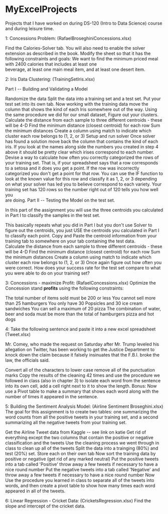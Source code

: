 # MyExcelProjects
Projects that I have worked on during DS-120 (Intro to Data Science) course and during leisure time.



1: Concessions Problem: (RafaelBroseghiniConcessions.xlsx)

  Find the Calories-Solver tab. You will also need to enable the solver extension as described in the book. Modify the sheet so that it   has the following constraints and goals: We want to find the minimum priced meal with 2400 calories that includes at least one     
  beverage, at least one main meal item, and at least one desert item.

2: Iris Data Clustering: (TrainingSetIris.xlsx)

  Part I -- Building and Validating a Model

  Randomize the data
  Split the data into a training set and a test set.  Put your test set into its own tab.
  Now working with the training data move the column that shows the kind of each Iris somewhere out of the way.
  Using the same procedure we did for our small dataset, Figure out your clusters.
  Calculate the distance from each sample to three different centroids - these will be 4-D
  Find the minimum distance (closest centroid) for each row
  Sum the minimum distances
  Create a column using match to indicate which cluster each row belongs to (1, 2, or 3)
  Setup and run solver
  Once solver has found a solution move back the column that contains the kind of each iris.  If you look at the names along side the     numbers you created in step 4 above it should be pretty clear which irises correspond to each number.
  Devise a way to calculate how often you correctly categorized the rows of your training set.  That is, if your spreadsheet says that a    row corresponds to a setosa and it does you get a point.  If the row was incorrectly categorized you don't get a point for that row.    You can use the IF function to look at the known value for this row and classify it as 1, 2, or 3 depending on what your solver has     led you to believe correspond to each variety.  Your training set has 120 rows so the number right out of 120 tells you how well you   
  are doing.
Part II -- Testing the Model on the test set.

  In this part of the assignment you will use the three centroids you calculated in Part I to classify the samples in the test set.

  This basically repeats what you did in Part I but you don't use Solver to figure out the centroids, you just USE the centroids you        calculated in Part I to classify each point.
  Copy and Paste the centroid information from your training tab to somewhere on your tab containing the test data.  
  Calculate the distance from each sample to three different centroids - these will be 4-D
  Find the minimum distance (closest centroid) for each row
  Sum the minimum distances
  Create a column using match to indicate which cluster each row belongs to (1, 2, or 3)
  Once again figure out how often you were correct.  How does your success rate for the test set compare to what you were able to do on   your training set?
  
3: Concessions - maximize Profit: (RafaelConcessions.xlsx)
Optimize the Concession stand **profits** using the following constraints:

The total number of items sold must be 200 or less
You cannot sell more than 25 hamburgers
You only have 30 Popsicles and 30 ice cream sandwiches
You can sell a maximum of 20 pizza
The combination of water, beer and soda must be more than the total of hamburgers pizza and hot dogs

4: Take the following sentence and paste it into a new excel spreadsheet (Tweet.xlsx)

Mr. Comey, who made the request on Saturday after Mr. Trump leveled his allegation on Twitter, has been working to get the Justice Department to knock down the claim because it falsely insinuates that the F.B.I. broke the law, the officials said.

Convert all of the characters to lower case
remove all of the punctuation marks
Copy the results of the cleaning 42 times and use the procedure we followed in class (also in chapter 3) to isolate each word from the sentence into its own cell, add a cell right next to it to show the length.
Bonus:   Now use a Pivot table to make a summary that shows each word along with the number of times it appeared in the sentence.

5: Building the Sentiment Analysis Model: (Airline Sentiment Broseghini.xlsx)
The goal for this assignment is to create two tables:  one summarizing the word counts from all the positive tweets in your training set, and a second summarizing all the negative tweets from your training set.

Get the Airline Tweet data from Kaggle -- see link on katie
Get rid of everything except the two columns that contain the positive or negative classification and the tweets
Use the cleaning process we went through in class to clean up all of the tweets
Split the data into a trainging (80%) and test (20%) set.  Store each on their own tab
Now sort the training data by positive or negative  (get rid of any marked neutral)
Put the positive tweets into a tab called 'Positive'  throw away a few tweets if necessary to have a nice round number
Put the negative tweets into a tab called 'Negative' and throw away a few tweets if necessary to have a nice round number
Now Use the procedure you learned in class to separate all of the tweets into words, and then create a pivot table to show how many times each word appeared in all of the tweets.

6: Linear Regression - Cricket Data: (CricketsRegression.xlsx)
Find the slope and intercept of the cricket data.
